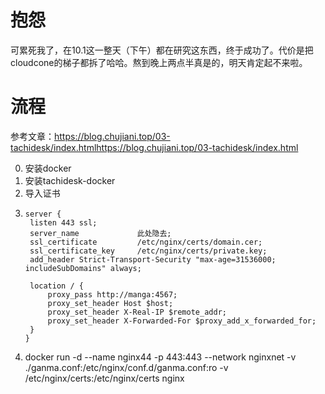 # 抱怨
可累死我了，在10.1这一整天（下午）都在研究这东西，终于成功了。代价是把cloudcone的梯子都拆了哈哈。熬到晚上两点半真是的，明天肯定起不来啦。
# 流程
参考文章：https://blog.chujiani.top/03-tachidesk/index.htmlhttps://blog.chujiani.top/03-tachidesk/index.html

0. 安装docker
1. 安装tachidesk-docker
2. 导入证书
3.     server {
        listen 443 ssl;
        server_name             此处隐去; 
        ssl_certificate         /etc/nginx/certs/domain.cer;
        ssl_certificate_key     /etc/nginx/certs/private.key;
        add_header Strict-Transport-Security "max-age=31536000; includeSubDomains" always;

        location / {
            proxy_pass http://manga:4567;
            proxy_set_header Host $host;
            proxy_set_header X-Real-IP $remote_addr;
            proxy_set_header X-Forwarded-For $proxy_add_x_forwarded_for;
        }
       }

4. docker run -d --name nginx44 -p 443:443 --network nginxnet -v ./ganma.conf:/etc/nginx/conf.d/ganma.conf:ro -v /etc/nginx/certs:/etc/nginx/certs nginx